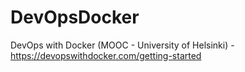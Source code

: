 # DevOpsDocker
DevOps with Docker (MOOC - University of Helsinki) - 
https://devopswithdocker.com/getting-started
